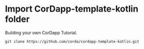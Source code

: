 # Import CorDapp-template-kotlin folder
Building your own CorDapp Tutorial.  

```
git clone https://github.com/corda/cordapp-template-kotlin.git
```